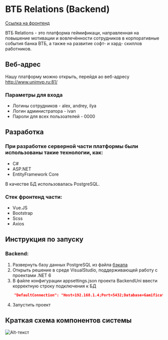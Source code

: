 # ВТБ Relations (Backend)
[Ссылка на фронтенд](https://github.com/MaxTube-dot/FrontendUni)

ВТБ Relations - это платформа геймификаци, направленная на повышение мотивации и вовлечённости сотрудников в корпоративные события банка ВТБ, а также на развитие софт- и хард- скиллов работников.

## Веб-адрес
Нашу платформу можно открыть, перейдя ао веб-адресу http://www.unimvp.ru:81/

### Параметры для входа
- Логины сотрудников - alex, andrey, ilya
- Логин администратора - ivan
- Пароли для всех пользоателей - 0000


## Разработка
### При разработке серверной части платформы были использованы такие технологии, как:
- C#
- ASP.NET
- EntityFramework Core

В качестве БД использовалась PostgreSQL.

### Стек фронтенд части:
- Vue.JS
- Bootstrap
- Scss
- Axios 

## Инструкция по запуску 
### Backend:
1. Развернуть базу данных PostgreSQL из файла [бэкапа](https://github.com/MaxTube-dot/BackendUni/blob/master/BackupDB) 
2. Открыть решение в среде VisualStudio, поддерживающей работу с проектами .NET 6
3. В файле конфигурации appsettings.json проекта BackendUni ввести корректную строку подключения к БД
```json
    "DefaultConnection": "Host=192.168.1.4;Port=5432;Database=GamificationDB;Username=postgres;Password=110011"
```
4. Запустить проект

## Краткая схема компонентов системы
![Alt-текст](https://sun9-72.userapi.com/impg/1MjRoaNewXpIa1tpNYLi3Rz_hSxF90C30w8eVA/V75AmSVQHVM.jpg?size=378x230&quality=95&sign=4c148294afedc0c232cdf360a1cfb9ce&type=album)
